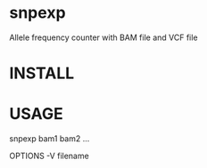 snpexp
======

Allele frequency counter with BAM file and VCF file

# INSTALL

# USAGE

  snpexp <options> bam1 bam2 ...

OPTIONS
-V <filename>
 filename


	  